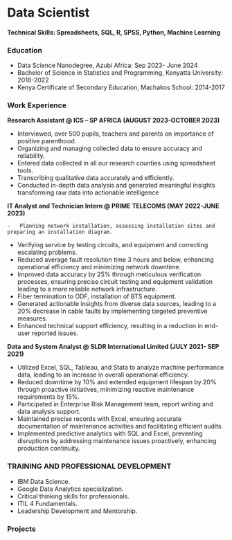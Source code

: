 # Data Scientist

#### Technical Skills: Spreadsheets, SQL, R, SPSS, Python, Machine Learning

### Education
-	Data Science Nanodegree, Azubi Africa:  Sep 2023- June 2024
-	Bachelor of Science in Statistics and Programming, Kenyatta University: 2018-2022
-	Kenya Certificate of Secondary Education, Machakos School:  2014-2017

### Work Experience
**Research Assistant @ ICS – SP AFRICA (AUGUST 2023-OCTOBER  2023)**
-	Interviewed, over 500 pupils, teachers and parents on importance of positive parenthood. 
-	Organizing and managing collected data to ensure accuracy and reliability.
-	Entered data collected in all our research counties using spreadsheet tools.
-	Transcribing qualitative data accurately and efficiently.
-	Conducted in-depth data analysis and generated meaningful insights transforming raw data into actionable intelligence
  
**IT Analyst and Technician Intern @ PRIME TELECOMS (MAY 2022-JUNE  2023)**

 	-	Planning network installation, assessing installation sites and preparing an installation diagram.
  -	Verifying service by testing circuits, and equipment and correcting escalating problems.
  -	Reduced average fault resolution time 3 hours and below, enhancing operational efficiency and minimizing network downtime.
  -	Improved data accuracy by 25% through meticulous verification processes, ensuring precise circuit testing and equipment validation leading to a more reliable network infrastructure.
  -	Fiber termination to ODF, installation of BTS equipment.
  -	Generated actionable insights from diverse data sources, leading to a 20% decrease in cable faults by implementing targeted preventive measures.
  -	Enhanced technical support efficiency, resulting in a reduction in end-user reported issues.

**Data and System Analyst @ SLDR International Limited (JULY 2021- SEP 2021)** 
-	Utilized Excel, SQL, Tableau, and Stata to analyze machine performance data, leading to an increase in overall operational efficiency.
-	Reduced downtime by 10% and extended equipment lifespan by 20% through proactive initiatives, minimizing reactive maintenance requirements by 15%.
-	Participated in Enterprise Risk Management team, report writing and data analysis support.
-	Maintained precise records with Excel, ensuring accurate documentation of maintenance activities and facilitating efficient audits.
-	Implemented predictive analytics with SQL and Excel, preventing disruptions by addressing maintenance issues proactively, enhancing production continuity.

### TRAINING AND PROFESSIONAL DEVELOPMENT
-	IBM Data Science.
-	Google Data Analytics specialization.
-	Critical thinking skills for professionals.
-	ITIL 4 Fundamentals.
-	Leadership Development and Mentorship.


### Projects
